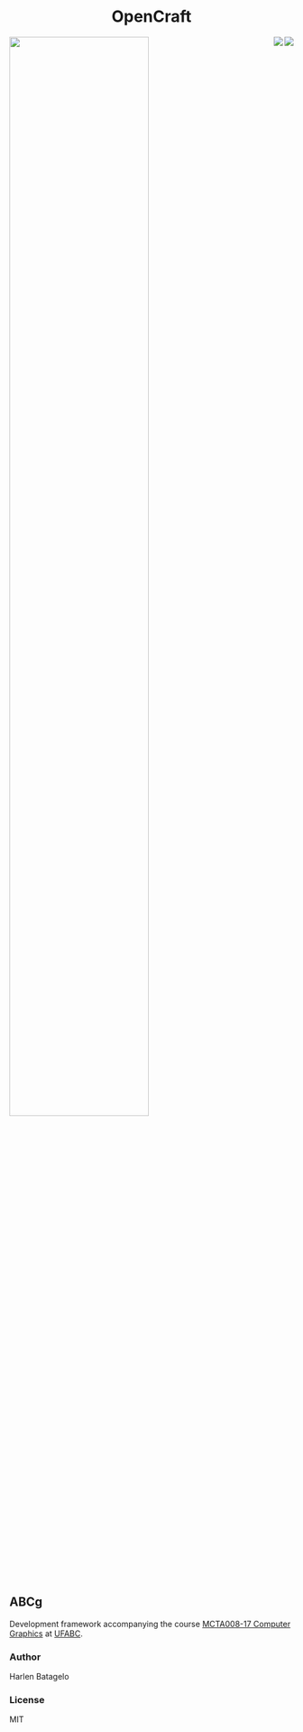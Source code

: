 <h1 align="center">OpenCraft</h1>

<img align="right" src="https://img.shields.io/github/last-commit/wxnn08/OpenCraft?style=flat">

<img align="right" src="https://img.shields.io/website?style=flat">

<img src="https://media.giphy.com/media/yfK8NTde9hdKsgqSL1/giphy.gif" width="70%">

## ABCg

Development framework accompanying the course [MCTA008-17 Computer Graphics](http://professor.ufabc.edu.br/~harlen.batagelo/cg/) at [UFABC](https://www.ufabc.edu.br/).

### Author

Harlen Batagelo

### License

MIT
